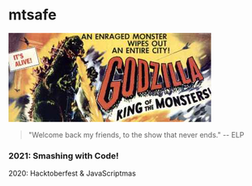 # mtsafe
 
![Godzilla: King of the Monsters](godzilla-400x176.jpg)

> "Welcome back my friends, to the show that never ends." -- ELP

### 2021: Smashing with Code!
2020: Hacktoberfest & JavaScriptmas
